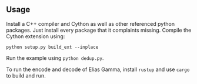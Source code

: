 ## Usage
Install a C++ compiler and Cython as well as other referenced python packages. Just install every package that it complaints missing.
Compile the Cython extension using:
```
python setup.py build_ext --inplace 
```
Run the example using `python dedup.py`.

To run the encode and decode of Elias Gamma, install `rustup` and use `cargo` to build and run.